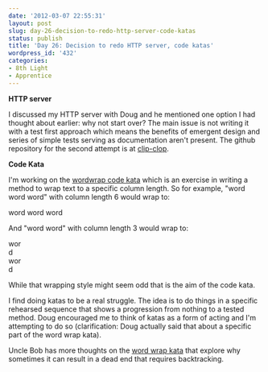 ```yaml
---
date: '2012-03-07 22:55:31'
layout: post
slug: day-26-decision-to-redo-http-server-code-katas
status: publish
title: 'Day 26: Decision to redo HTTP server, code katas'
wordpress_id: '432'
categories:
- 8th Light
- Apprentice
---
```


**HTTP server**

I discussed my HTTP server with Doug and he mentioned one option I had thought about earlier: why not start over? The main issue is not writing it with a test first approach which means the benefits of emergent design and series of simple tests serving as documentation aren't present. The github repository for the second attempt is at [clip-clop](https://github.com/cymen/clip-clop).

**Code Kata**

I'm working on the [wordwrap code kata](http://thecleancoder.blogspot.com/2010/10/craftsman-62-dark-path.html) which is an exercise in writing a method to wrap text to a specific column length. So for example, "word word word" with column length 6 would wrap to:


word
word
word


And "word word" with column length 3 would wrap to:


wor  
d  
wor  
d


While that wrapping style might seem odd that is the aim of the code kata.

I find doing katas to be a real struggle. The idea is to do things in a specific rehearsed sequence that shows a progression from nothing to a tested method. Doug encouraged me to think of katas as a form of acting and I'm attempting to do so (clarification: Doug actually said that about a specific part of the word wrap kata).

Uncle Bob has more thoughts on the [word wrap kata](http://cleancoder.posterous.com/the-transformation-priority-premise) that explore why sometimes it can result in a dead end that requires backtracking.

